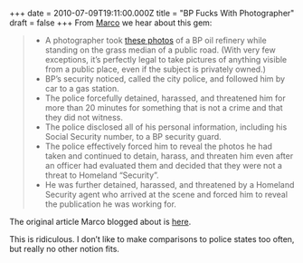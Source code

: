 +++
date = 2010-07-09T19:11:00.000Z
title = "BP Fucks With Photographer"
draft = false
+++
From [Marco](http://www.marco.org/790215521/) we hear about this gem:

> -   A photographer took [these
>     photos](http://www.propublica.org/special/slideshow-see-the-pictures-that-led-to-photographer-being-briefly-detained-)
>     of a BP oil refinery while standing on the grass median of a
>     public road. (With very few exceptions, it’s perfectly legal to
>     take pictures of anything visible from a public place, even if the
>     subject is privately owned.)
> -   BP’s security noticed, called the city police, and followed him by
>     car to a gas station.
> -   The police forcefully detained, harassed, and threatened him for
>     more than 20 minutes for something that is not a crime and that
>     they did not witness.
> -   The police disclosed all of his personal information, including
>     his Social Security number, to a BP security guard.
> -   The police effectively forced him to reveal the photos he had
>     taken and continued to detain, harass, and threaten him even after
>     an officer had evaluated them and decided that they were not a
>     threat to Homeland “Security”.
> -   He was further detained, harassed, and threatened by a Homeland
>     Security agent who arrived at the scene and forced him to reveal
>     the publication he was working for.

The original article Marco blogged about is
[here](http://www.propublica.org/article/photographer-tells-of-being-followed-by-bp-security-and-then-detained).

This is ridiculous. I don’t like to make comparisons to police states
too often, but really no other notion fits.
